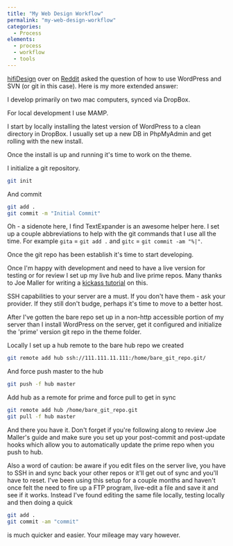 ```yaml
---
title: "My Web Design Workflow"
permalink: "my-web-design-workflow"
categories:
  - Process
elements:
  - process
  - workflow
  - tools
---
```

<a href="http://www.reddit.com/user/hifiDesign">hifiDesign</a> over on <a href="http://www.reddit.com/r/Wordpress/comments/fcoqm/request_wordpress_svn_workflow/">Reddit</a> asked the question of how to use WordPress and SVN (or git in this case). Here is my more extended answer:

I develop primarily on two mac computers, synced via DropBox.

For local development I use MAMP.

I start by locally installing the latest version of WordPress to a clean directory in DropBox. I usually set up a new DB in PhpMyAdmin and get rolling with the new install.

Once the install is up and running it's time to work on the theme.

I initialize a git repository.

```bash
git init
```

And commit

```bash
git add . 
git commit -m "Initial Commit"
```

Oh - a sidenote here, I find TextExpander is an awesome helper here. I set up a couple abbreviations to help with the git commands that I use all the time. For example `gita` = `git add .` and `gitc` = `git commit -am "%|"`.

Once the git repo has been establish it's time to start developing.

Once I'm happy with development and need to have a live version for testing or for review I set up my live hub and live prime repos. Many thanks to Joe Maller for writing a [kickass tutorial](http://joemaller.com/990/a-web-focused-git-workflow/) on this.

SSH capabilities to your server are a must. If you don't have them - ask your provider. If they still don't budge, perhaps it's time to move to a better host.

After I've gotten the bare repo set up in a non-http accessible portion of my server than I install WordPress on the server, get it configured and initialize the 'prime' version git repo in the theme folder.

Locally I set up a hub remote to the bare hub repo we created

```bash
git remote add hub ssh://111.111.11.111:/home/bare_git_repo.git/
```

And force push master to the hub

```bash
git push -f hub master
```

Add hub as a remote for prime and force pull to get in sync

```bash
git remote add hub /home/bare_git_repo.git
git pull -f hub master
```

And there you have it. Don't forget if you're following along to review Joe Maller's guide and make sure you set up your post-commit and post-update hooks which allow you to automatically update the prime repo when you push to hub.

Also a word of caution: be aware if you edit files on the server live, you have to SSH in and sync back your other repos or it'll get out of sync and you'll have to reset. I've been using this setup for a couple months and haven't once felt the need to fire up a FTP program, live-edit a file and save it and see if it works. Instead I've found editing the same file locally, testing locally and then doing a quick

```bash
git add .
git commit -am "commit"
```

is much quicker and easier. Your mileage may vary however.